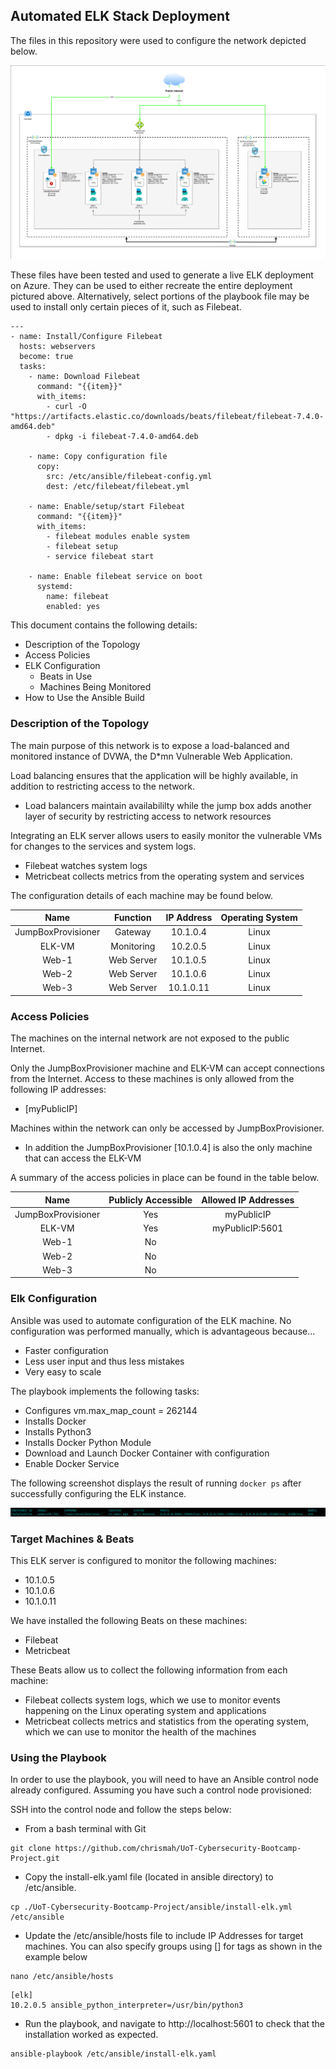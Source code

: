## Automated ELK Stack Deployment

The files in this repository were used to configure the network depicted below.

![Network diagram](Images/network_diagram.jpg)

These files have been tested and used to generate a live ELK deployment on Azure. They can be used to either recreate the entire deployment pictured above. Alternatively, select portions of the playbook file may be used to install only certain pieces of it, such as Filebeat.

```
---
- name: Install/Configure Filebeat
  hosts: webservers
  become: true
  tasks:
    - name: Download Filebeat
      command: "{{item}}"
      with_items:
        - curl -O "https://artifacts.elastic.co/downloads/beats/filebeat/filebeat-7.4.0-amd64.deb"
        - dpkg -i filebeat-7.4.0-amd64.deb

    - name: Copy configuration file
      copy:
        src: /etc/ansible/filebeat-config.yml
        dest: /etc/filebeat/filebeat.yml

    - name: Enable/setup/start Filebeat
      command: "{{item}}"
      with_items:
        - filebeat modules enable system
        - filebeat setup
        - service filebeat start

    - name: Enable filebeat service on boot
      systemd:
        name: filebeat
        enabled: yes
```

This document contains the following details:
- Description of the Topology
- Access Policies
- ELK Configuration
  - Beats in Use
  - Machines Being Monitored
- How to Use the Ansible Build


### Description of the Topology

The main purpose of this network is to expose a load-balanced and monitored instance of DVWA, the D*mn Vulnerable Web Application.

Load balancing ensures that the application will be highly available, in addition to restricting access to the network.
- Load balancers maintain availabililty while the jump box adds another layer of security by restricting access to network resources

Integrating an ELK server allows users to easily monitor the vulnerable VMs for changes to the services and system logs.
- Filebeat watches system logs
- Metricbeat collects metrics from the operating system and services

The configuration details of each machine may be found below.

|        Name        |  Function  | IP Address | Operating System |
|:------------------:|:----------:|:----------:|:----------------:|
| JumpBoxProvisioner |   Gateway  |  10.1.0.4  |       Linux      |
|       ELK-VM       | Monitoring |  10.2.0.5  |       Linux      |
|        Web-1       | Web Server |  10.1.0.5  |       Linux      |
|        Web-2       | Web Server |  10.1.0.6  |       Linux      |
|        Web-3       | Web Server |  10.1.0.11 |       Linux      |

### Access Policies

The machines on the internal network are not exposed to the public Internet. 

Only the JumpBoxProvisioner machine and ELK-VM can accept connections from the Internet. Access to these machines is only allowed from the following IP addresses:
- [myPublicIP]

Machines within the network can only be accessed by JumpBoxProvisioner.
- In addition the JumpBoxProvisioner [10.1.0.4] is also the only machine that can access the ELK-VM

A summary of the access policies in place can be found in the table below.

|        Name        | Publicly Accessible | Allowed IP Addresses |
|:------------------:|:-------------------:|:--------------------:|
| JumpBoxProvisioner |         Yes         |      myPublicIP      |
|       ELK-VM       |         Yes         |    myPublicIP:5601   |
|        Web-1       |          No         |                      |
|        Web-2       |          No         |                      |
|        Web-3       |          No         |                      |

### Elk Configuration

Ansible was used to automate configuration of the ELK machine. No configuration was performed manually, which is advantageous because...
- Faster configuration
- Less user input and thus less mistakes
- Very easy to scale

The playbook implements the following tasks:
- Configures vm.max_map_count = 262144
- Installs Docker
- Installs Python3
- Installs Docker Python Module
- Download and Launch Docker Container with configuration
- Enable Docker Service

The following screenshot displays the result of running `docker ps` after successfully configuring the ELK instance.

![docker ps output](Images/docker_ps_output.png)

### Target Machines & Beats
This ELK server is configured to monitor the following machines:
- 10.1.0.5
- 10.1.0.6
- 10.1.0.11

We have installed the following Beats on these machines:
- Filebeat
- Metricbeat

These Beats allow us to collect the following information from each machine:
- Filebeat collects system logs, which we use to monitor events happening on the Linux operating system and applications
- Metricbeat collects metrics and statistics from the operating system, which we can use to monitor the health of the machines

### Using the Playbook
In order to use the playbook, you will need to have an Ansible control node already configured. Assuming you have such a control node provisioned: 

SSH into the control node and follow the steps below:
- From a bash terminal with Git
```
git clone https://github.com/chrismah/UoT-Cybersecurity-Bootcamp-Project.git
```

- Copy the install-elk.yaml file (located in ansible directory) to /etc/ansible.
```
cp ./UoT-Cybersecurity-Bootcamp-Project/ansible/install-elk.yml /etc/ansible
```

- Update the /etc/ansible/hosts file to include IP Addresses for target machines. You can also specify groups using [] for tags as shown in the example below
```
nano /etc/ansible/hosts
```
```
[elk]
10.2.0.5 ansible_python_interpreter=/usr/bin/python3
```

- Run the playbook, and navigate to http://localhost:5601 to check that the installation worked as expected.
```
ansible-playbook /etc/ansible/install-elk.yaml
```

